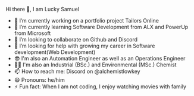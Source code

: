 Hi there 👋, I am Lucky Samuel

- 🔭 I’m currently working on a portfolio project Tailors Online
- 🌱 I’m currently learning Software Development from ALX and PowerUp from Microsoft
- 👯 I’m looking to collaborate on Github and Discord
- 🤔 I’m looking for help with growing my career in Software development(Web Development)
- 😎 I'm also an Automation Engineer as well as an Operations Engineer
- 👨‍🔬 I'm also an Industrial (BSc.) and Environmental (MSc.) Chemist
- 📫 How to reach me: Discord on @alchemistlowkey
- 😄 Pronouns: he/him
- ⚡ Fun fact: When I am not coding, I enjoy watching movies with family
